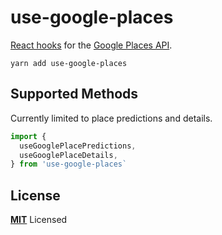 # use-google-places

[React hooks](https://reactjs.org/docs/hooks-intro.html) for the [Google Places API](https://developers.google.com/places/web-service/overview).

`yarn add use-google-places`

## Supported Methods

Currently limited to place predictions and details.

```typescript
import {
  useGooglePlacePredictions,
  useGooglePlaceDetails,
} from 'use-google-places`
```

## License

**[MIT](LICENSE)** Licensed
